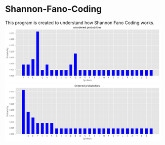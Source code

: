# Shannon-Fano-Coding
This program is created to understand how Shannon Fano Coding works. 
<img src="images/p1.png">
<img src="images/p2.png">

